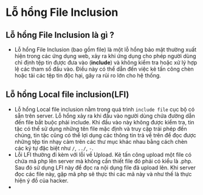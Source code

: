 # Lỗ hổng File Inclusion
## Lỗ hổng File Inclusion là gì ?
- Lỗ hổng File Inclusion (bao gồm file) là một lỗ hổng bảo mật thường xuất hiện trong các ứng dụng web, xảy ra khi ứng dụng cho phép người dùng chỉ định tệp tin được đưa vào (**include**) và không kiểm tra hoặc xử lý hợp lệ các tham số đầu vào. Điều này có thể dẫn đến việc kẻ tấn công chèn hoặc tải các tệp tin độc hại, gây ra rủi ro lớn cho hệ thống.
## Lỗ hổng Local file inclusion(LFI)
- Lỗ hổng Local file inclusion nằm trong quá trình `include file` cục bộ có sẵn trên server. Lỗ hổng xảy ra khi đầu vào người dùng chứa đường dẫn đến file bắt buộc phải include. Khi đầu vào này không được kiểm tra, tin tặc có thể sử dụng những tên file mặc định và truy cập trái phép đến chúng, tin tặc cũng có thể lợi dụng các thông tin trả về trên để đọc được những tệp tin nhạy cảm trên các thư mục khác nhau bằng cách chèn các ký tự đặc biệt như `/`, `../`, `-`.
- Lỗi LFI thường đi kèm với lỗi về Upload. Kẻ tấn công upload một file có chứa mã php lên server mà không cần thiết file đó phải có kiểu là .php. Sau đó sử dụng LFI này để đọc ra nội dụng file đã upload lên. Khi server đọc các file này, gặp mã php sẽ thực thi các mã này và như thế là thực hiện ý đồ của hacker.
- 

